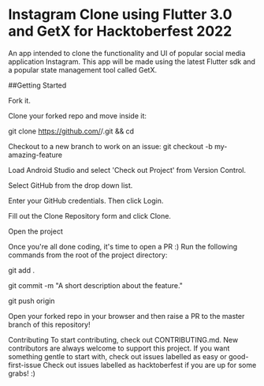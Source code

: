 # Instagram Clone using Flutter 3.0 and GetX for Hacktoberfest 2022

An app intended to clone the functionality and UI of popular social media application Instagram. This app will be made using the latest Flutter sdk and a popular state management tool called GetX.


##Getting Started

Fork it.

Clone your forked repo and move inside it:

git clone https://github.com/<your-github-username>/<repo-name>.git && cd <repo-name>

Checkout to a new branch to work on an issue:
git checkout -b my-amazing-feature

Load Android Studio and select 'Check out Project' from Version Control.

Select GitHub from the drop down list.

Enter your GitHub credentials. Then click Login.

Fill out the Clone Repository form and click Clone.

Open the project

Once you're all done coding, it's time to open a PR :) Run the following commands from the root of the project directory:

git add .

git commit -m "A short description about the feature."

git push origin <my-amazing-feature>

Open your forked repo in your browser and then raise a PR to the master branch of this repository!

Contributing
To start contributing, check out CONTRIBUTING.md. New contributors are always welcome to support this project. If you want something gentle to start with, check out issues labelled as easy or good-first-issue Check out issues labelled as hacktoberfest if you are up for some grabs! :)

​
